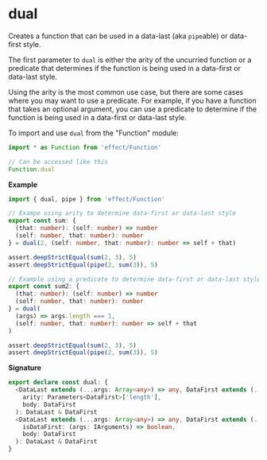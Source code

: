 # dual

Creates a function that can be used in a data-last (aka `pipe`able) or
data-first style.

The first parameter to `dual` is either the arity of the uncurried function
or a predicate that determines if the function is being used in a data-first
or data-last style.

Using the arity is the most common use case, but there are some cases where
you may want to use a predicate. For example, if you have a function that
takes an optional argument, you can use a predicate to determine if the
function is being used in a data-first or data-last style.

To import and use `dual` from the "Function" module:

```ts
import * as Function from 'effect/Function'

// Can be accessed like this
Function.dual
```

**Example**

```ts
import { dual, pipe } from 'effect/Function'

// Exampe using arity to determine data-first or data-last style
export const sum: {
  (that: number): (self: number) => number
  (self: number, that: number): number
} = dual(2, (self: number, that: number): number => self + that)

assert.deepStrictEqual(sum(2, 3), 5)
assert.deepStrictEqual(pipe(2, sum(3)), 5)

// Example using a predicate to determine data-first or data-last style
export const sum2: {
  (that: number): (self: number) => number
  (self: number, that: number): number
} = dual(
  (args) => args.length === 1,
  (self: number, that: number): number => self + that
)

assert.deepStrictEqual(sum(2, 3), 5)
assert.deepStrictEqual(pipe(2, sum(3)), 5)
```

**Signature**

```ts
export declare const dual: {
  <DataLast extends (...args: Array<any>) => any, DataFirst extends (...args: Array<any>) => any>(
    arity: Parameters<DataFirst>['length'],
    body: DataFirst
  ): DataLast & DataFirst
  <DataLast extends (...args: Array<any>) => any, DataFirst extends (...args: Array<any>) => any>(
    isDataFirst: (args: IArguments) => boolean,
    body: DataFirst
  ): DataLast & DataFirst
}
```
